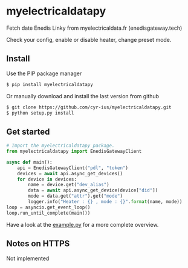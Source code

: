 # myelectricaldatapy
Fetch date Enedis Linky from myelectricaldata.fr (enedisgateway.tech)

Check your config, enable or disable heater, change preset mode.

Install
-------
Use the PIP package manager
```bash
$ pip install myelectricaldatapy
```

Or manually download and install the last version from github
```bash
$ git clone https://github.com/cyr-ius/myelectricaldatapy.git
$ python setup.py install
```
Get started
-----------
```python
# Import the myelectricaldatapy package.
from myelectricaldatapy import EnedisGatewayClient

async def main():
    api = EnedisGatewayClient("pdl", "token")
    devices = await api.async_get_devices()
    for device in devices:
        name = device.get("dev_alias")
        data = await api.async_get_device(device["did"])
        mode = data.get("attr").get("mode")
        logger.info("Heater : {} , mode : {}".format(name, mode))
loop = asyncio.get_event_loop()
loop.run_until_complete(main())
```
Have a look at the [example.py](https://github.com/cyr-ius/myelectricaldatapy/blob/master/example.py) for a more complete overview.

Notes on HTTPS
--------------
Not implemented
